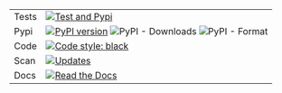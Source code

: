 | | |
|---|---|
| Tests | [![Test and Pypi](https://github.com/fptiangco/stringtoolsfpat/actions/workflows/codecov_publish_pypi.yaml/badge.svg)](https://github.com/fptiangco/stringtoolsfpat/actions/workflows/codecov_publish_pypi.yaml) |
| Pypi | [![PyPI version](https://badge.fury.io/py/stringtoolsfpat.svg)](https://badge.fury.io/py/stringtoolsfpat) ![PyPI - Downloads](https://img.shields.io/pypi/dm/stringtoolsfpat) ![PyPI - Format](https://img.shields.io/pypi/format/stringtoolsfpat) |
| Code | [![Code style: black](https://img.shields.io/badge/code%20style-black-000000.svg)](https://github.com/psf/black) |
|Scan | [![Updates](https://pyup.io/repos/github/fptiangco/stringtoolsfpat/shield.svg)](https://pyup.io/repos/github/fptiangco/stringtoolsfpat/) |
| Docs | [![Read the Docs](https://readthedocs.org/projects/stringtoolsfpat/badge/?version=latest)](https://stringtoolsfpat.readthedocs.io/en/latest/) |
